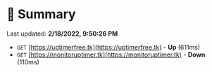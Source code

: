 # 📖 Summary
Last updated: **2/18/2022, 9:50:26 PM**

- `GET` [https://uptimerfree.tk](https://uptimerfree.tk) - **Up** (611ms)
- `GET` [https://monitoruptimer.tk](https://monitoruptimer.tk) - **Down** (110ms)
